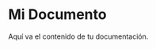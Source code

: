 # Mi Documento

Aquí va el contenido de tu documentación.

<script src="/assets/tradu.js"></script>

